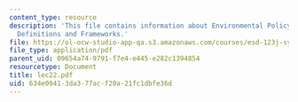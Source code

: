 ```yaml
---
content_type: resource
description: 'This file contains information about Environmental Policymaking : Policy
  Definitions and Frameworks.'
file: https://ol-ocw-studio-app-qa.s3.amazonaws.com/courses/esd-123j-systems-perspectives-on-industrial-ecology-spring-2006/634e09413da377acf20a21fc1dbfe36d_lec22.pdf
file_type: application/pdf
parent_uid: 09654a74-9791-f7e4-e445-e282c1394854
resourcetype: Document
title: lec22.pdf
uid: 634e0941-3da3-77ac-f20a-21fc1dbfe36d
---
```

